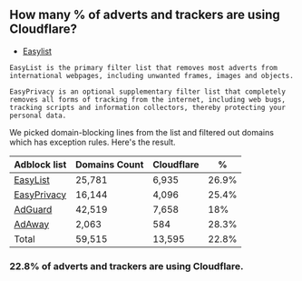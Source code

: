## How many % of adverts and trackers are using Cloudflare?


- [Easylist](https://web.archive.org/web/20210516110248/https://easylist.to/)
```
EasyList is the primary filter list that removes most adverts from international webpages, including unwanted frames, images and objects.

EasyPrivacy is an optional supplementary filter list that completely removes all forms of tracking from the internet, including web bugs, tracking scripts and information collectors, thereby protecting your personal data.
```


We picked domain-blocking lines from the list and filtered out domains which has exception rules.
Here's the result.


| Adblock list | Domains Count | Cloudflare | % |
| --- | --- | --- | --- |
| [EasyList](https://easylist.to/easylist/easylist.txt) | 25,781 | 6,935 | 26.9% |
| [EasyPrivacy](https://easylist.to/easylist/easyprivacy.txt) | 16,144 | 4,096 | 25.4% |
| [AdGuard](https://adguardteam.github.io/AdGuardSDNSFilter/Filters/filter.txt) | 42,519 | 7,658 | 18% |
| [AdAway](https://raw.githubusercontent.com/AdAway/adaway.github.io/master/hosts.txt) | 2,063 | 584 | 28.3% |
| Total | 59,515 | 13,595 | 22.8% |


### 22.8% of adverts and trackers are using Cloudflare.